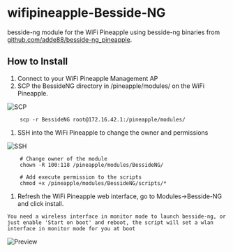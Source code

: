# wifipineapple-Besside-NG

besside-ng module for the WiFi Pineapple using besside-ng binaries from [github.com/adde88/besside-ng_pineapple](https://github.com/adde88/besside-ng_pineapple).

## How to Install

1) Connect to your WiFi Pineapple Management AP
2) SCP the BessideNG directory in /pineapple/modules/ on the WiFi Pineapple. 

![SCP](https://raw.githubusercontent.com/mattlawer/wifipineapple-Besside-NG/master/screenshots/scp.png)

        scp -r BessideNG root@172.16.42.1:/pineapple/modules/
    
1) SSH into the WiFi Pineapple to change the owner and permissions

![SSH](https://raw.githubusercontent.com/mattlawer/wifipineapple-Besside-NG/master/screenshots/ssh.png)

        # Change owner of the module
        chown -R 100:118 /pineapple/modules/BessideNG/

        # Add execute permission to the scripts
        chmod +x /pineapple/modules/BessideNG/scripts/*

1) Refresh the WiFi Pineapple web interface, go to Modules->Besside-NG and click install.

`You need a wireless interface in monitor mode to launch besside-ng, or just enable 'Start on boot' and reboot, the script will set a wlan interface in monitor mode for you at boot`

![Preview](https://raw.githubusercontent.com/mattlawer/wifipineapple-Besside-NG/master/screenshots/preview.png)